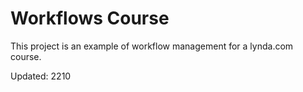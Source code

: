 # Workflows Course

This project is an example of workflow management for a lynda.com course.

Updated: 2210
